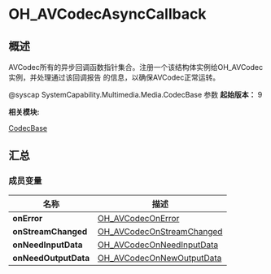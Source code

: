 # OH_AVCodecAsyncCallback


## 概述

AVCodec所有的异步回调函数指针集合。注册一个该结构体实例给OH_AVCodec实例，并处理通过该回调报告 的信息，以确保AVCodec正常运转。

@syscap SystemCapability.Multimedia.Media.CodecBase
参数
**起始版本：**
9

**相关模块:**

[CodecBase](_codec_base.md)


## 汇总


### 成员变量

  | 名称 | 描述 | 
| -------- | -------- |
| **onError** | [OH_AVCodecOnError](_codec_base.md#oh_avcodeconerror) | 
| **onStreamChanged** | [OH_AVCodecOnStreamChanged](_codec_base.md#oh_avcodeconstreamchanged) | 
| **onNeedInputData** | [OH_AVCodecOnNeedInputData](_codec_base.md#oh_avcodeconneedinputdata) | 
| **onNeedOutputData** | [OH_AVCodecOnNewOutputData](_codec_base.md#oh_avcodeconnewoutputdata) | 
